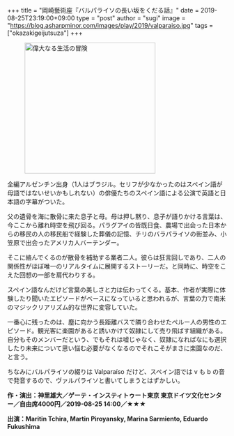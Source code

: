 +++
title = "岡崎藝術座『バルパライソの長い坂をくだる話』"
date = 2019-08-25T23:19:00+09:00
type = "post"
author = "sugi"
image = "https://blog.asharpminor.com/images/play/2019/valparaiso.jpg"
tags = ["okazakigeijutsuza"]
+++
<figure class="alignleft"><img src="/images/play/2019/valparaiso.jpg" alt="偉大なる生活の冒険" style="width: 300px !important;"></figure>

全編アルゼンチン出身（1人はブラジル。セリフが少なかったのはスペイン語が母語ではないせいかもしれない）の俳優たちのスペイン語による公演で英語と日本語の字幕がついた。

父の遺骨を海に散骨に来た息子と母。母は押し黙り、息子が語りかける言葉は、今ここから離れ時空を飛び回る。パラグアイの皆既日食、農場で出会った日本からの移民の人の移民船で経験した葬儀の記憶、チリのバラパライソの街並み、小笠原で出会ったアメリカ人バーテンダー。

そこに絡んでくるのが散骨を補助する業者二人。彼らは狂言回しであり、二人の関係性がほぼ唯一のリアルタイムに展開するストーリーだ。と同時に、時空をこえた回想の一部を肩代わりする。

スペイン語なんだけど言葉の美しさと力は伝わってくる。基本、作者が実際に体験したり聞いたエピソードがベースになっていると思われるが、言葉の力で南米のマジックリアリズム的な世界に変容していた。

一番心に残ったのは、塵に向かう長距離バスで隣り合わせたペルー人の男性のエピソード。観光客に楽園があると誘いかけて奴隷にして売り飛ばす組織がある。自分もそのメンバーだという、でもそれは嘘じゃなく、奴隷になればなにも選択したり未来について思い悩む必要がなくなるのでそれこそがまさに楽園なのだ、と言う。

ちなみにバルパライソの綴りは Valparaíso だけど、スペイン語では v も b の音で発音するので、ヴァルパライソと書いてしまうとはずかしい。

**作・演出：神里雄大／ゲーテ・インスティトゥート東京 東京ドイツ文化センター／自由席4000円／2019-08-25 14:00／★★★**

**出演：Maritin Tchira, Martin Piroyansky, Marina Sarmiento, Eduardo Fukushima**